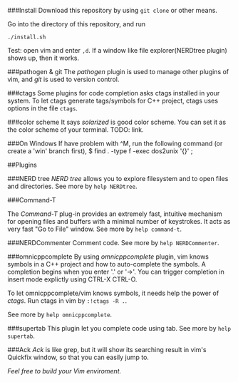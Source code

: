 ###Install
Download this repository by using `git clone` or other means. 

Go into the directory of this repository, and run

	./install.sh
	
Test: open vim and enter `,d`. If a window like file explorer(NERDtree plugin) shows up, 
then it works.


###pathogen & git
The *pathogen* plugin is used to manage other plugins of vim, and *git* is used to version control.

###ctags
Some plugins for code completion asks ctags installed in your system. To let ctags generate
tags/symbols for C++ project, ctags uses options in the file `ctags`.

###color scheme
It says *solarized* is good color scheme. You can set it as the color scheme of your terminal.
TODO: link.


###On Windows
If have problem with ^M, run the following command (or create a 'win' branch first),
$ find . -type f -exec dos2unix '{}' \;


##Plugins

###NERD tree
*NERD tree* allows you to explore filesystem and to open files and directories. 
See more by `help NERDtree`.

###Command-T

The *Command-T* plug-in provides an extremely fast, intuitive mechanism for
opening files and buffers with a minimal number of keystrokes. It acts as very fast 
"Go to File" window. See more by `help command-t`.

###NERDCommenter
Comment code. See more by `help NERDCommenter`.

###omnicppcomplete
By using *omnicppcomplete* plugin, vim knows symbols in a C++ project and how to auto-complete
the symbols. A completion begins when you enter '.' or '->'. You can trigger completion in insert mode explictly using CTRL-X CTRL-O.

To let omnicppcomplete/vim knows symbols, it needs help the power of *ctags*. Run ctags in vim by
`:!ctags -R .`. 

See more by `help omnicppcomplete`.

###supertab
This plugin let you complete code using tab. See more by `help supertab`.

###Ack
*Ack* is like grep, but it will show its searching result in vim's Quickfix window, so that you
can easily jump to.


*Feel free to build your Vim enviroment.*